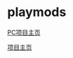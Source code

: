 # playmods

<a href="https://www.playmods.net/">PC项目主页</a>

<a href="https://m.playmods.net/">项目主页</a>
